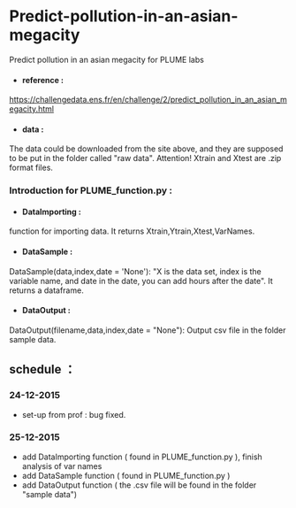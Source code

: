 # Predict-pollution-in-an-asian-megacity
Predict pollution in an asian megacity for PLUME labs

* #### reference :
https://challengedata.ens.fr/en/challenge/2/predict_pollution_in_an_asian_megacity.html

* #### data :
The data could be downloaded from the site above, and they are supposed to be put in the folder called "raw data". Attention! Xtrain and Xtest are .zip format files.

### Introduction for PLUME_function.py :
* #### DataImporting : 
function for importing data.
It returns Xtrain,Ytrain,Xtest,VarNames.
* #### DataSample :
DataSample(data,index,date = 'None'):
    "X is the data set, index is the variable name, and date in the date, you can add hours after the date". It returns a dataframe.
* #### DataOutput :
DataOutput(filename,data,index,date = "None"): Output csv file in the folder sample data.
    
## schedule ：

### 24-12-2015
* set-up from prof : bug fixed.

### 25-12-2015
* add DataImporting function ( found in PLUME_function.py ), finish analysis of var names
* add DataSample function ( found in PLUME_function.py )
* add DataOutput function ( the .csv file will be found in the folder "sample data")
